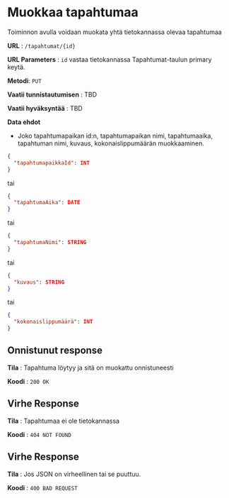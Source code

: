 # Muokkaa tapahtumaa

Toiminnon avulla voidaan muokata yhtä tietokannassa olevaa tapahtumaa


**URL** : `/tapahtumat/{id}`

**URL Parameters** : `id` vastaa tietokannassa Tapahtumat-taulun primary keytä.

**Metodi**: `PUT`

**Vaatii tunnistautumisen** : TBD

**Vaatii hyväksyntää** : TBD

**Data ehdot**

- Joko tapahtumapaikan id:n, tapahtumapaikan nimi, tapahtumaaika, tapahtuman nimi, kuvaus, kokonaislippumäärän muokkaaminen.

```json
{
  "tapahtumapaikkaId": INT
}
```
tai
```json
{
  "tapahtumaAika": DATE
}
```
tai
```json
{
  "tapahtumaNimi": STRING
}
```
tai
```json
{
  "kuvaus": STRING
}
```
tai
```json
{
  "kokonaislippumäärä": INT
}
```

## Onnistunut response

**Tila** : Tapahtuma löytyy ja sitä on muokattu onnistuneesti

**Koodi** : `200 OK`

## Virhe Response

**Tila** : Tapahtumaa ei ole tietokannassa

**Koodi** : `404 NOT FOUND`

## Virhe Response

**Tila** : Jos JSON on virheellinen tai se puuttuu.

**Koodi** : `400 BAD REQUEST`

